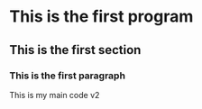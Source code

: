 # This is the first program
## This is the first section
### This is the first paragraph

This is my main code v2
